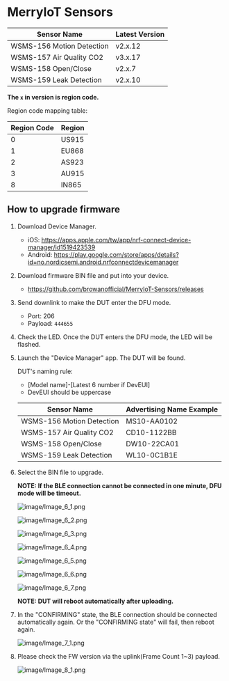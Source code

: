 # MerryIoT Sensors

| Sensor Name               | Latest Version |
|---------------------------|----------------|
| WSMS-156 Motion Detection | v2.x.12        |
| WSMS-157 Air Quality CO2  | v3.x.17        |
| WSMS-158 Open/Close       | v2.x.7         |
| WSMS-159 Leak Detection   | v2.x.10        |

**The `x` in version is region code.**

Region code mapping table:

| Region Code | Region |
|-------------|--------|
| 0           | US915  |
| 1           | EU868  |
| 2           | AS923  |
| 3           | AU915  |
| 8           | IN865  |

## How to upgrade firmware

1. Download Device Manager.

    - iOS: <https://apps.apple.com/tw/app/nrf-connect-device-manager/id1519423539>
    - Android: <https://play.google.com/store/apps/details?id=no.nordicsemi.android.nrfconnectdevicemanager>

2. Download firmware BIN file and put into your device.

    - <https://github.com/browanofficial/MerryIoT-Sensors/releases>

3. Send downlink to make the DUT enter the DFU mode.

    - Port: 206
    - Payload: `444655`

4. Check the LED. Once the DUT enters the DFU mode, the LED will be flashed.

5. Launch the "Device Manager" app. The DUT will be found.

    DUT's naming rule:
    - [Model name]-[Latest 6 number if DevEUI]
    - DevEUI should be uppercase

    | Sensor Name               | Advertising Name Example |
    |---------------------------|--------------------------|
    | WSMS-156 Motion Detection | MS10-AA0102              |
    | WSMS-157 Air Quality CO2  | CD10-1122BB              |
    | WSMS-158 Open/Close       | DW10-22CA01              |
    | WSMS-159 Leak Detection   | WL10-0C1B1E              |

6. Select the BIN file to upgrade.

    **NOTE: If the BLE connection cannot be connected in one minute, DFU mode will be timeout.**

    ![image/Image_6_1.png](image/Image_6_1.png)

    ![image/Image_6_2.png](image/Image_6_2.png)

    ![image/Image_6_3.png](image/Image_6_3.png)

    ![image/Image_6_4.png](image/Image_6_4.png)

    ![image/Image_6_5.png](image/Image_6_5.png)

    ![image/Image_6_6.png](image/Image_6_6.png)

    ![image/Image_6_7.png](image/Image_6_7.png)

    **NOTE: DUT will reboot automatically after uploading.**

7. In the "CONFIRMING" state, the BLE connection should be connected automatically again. Or the "CONFIRMING state" will fail, then reboot again.

    ![image/Image_7_1.png](image/Image_7_1.png)

8. Please check the FW version via the uplink(Frame Count 1~3) payload.

    ![image/Image_8_1.png](image/Image_8_1.png)
